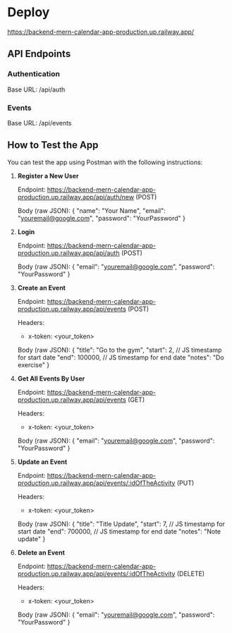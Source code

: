 # Deploy
https://backend-mern-calendar-app-production.up.railway.app/

## API Endpoints

### Authentication
Base URL: /api/auth

### Events
Base URL: /api/events

## How to Test the App

You can test the app using Postman with the following instructions:

1. **Register a New User**

   Endpoint: https://backend-mern-calendar-app-production.up.railway.app/api/auth/new (POST)

   Body (raw JSON):
   {
       "name": "Your Name",
       "email": "youremail@google.com",
       "password": "YourPassword"
   }

2. **Login**

   Endpoint: https://backend-mern-calendar-app-production.up.railway.app/api/auth (POST)

   Body (raw JSON):
   {
       "email": "youremail@google.com",
       "password": "YourPassword"
   }

3. **Create an Event**

   Endpoint: https://backend-mern-calendar-app-production.up.railway.app/api/events (POST)

   Headers: 
   - x-token: <your_token>

   Body (raw JSON):
   {
       "title": "Go to the gym",
       "start": 2, // JS timestamp for start date
       "end": 100000, // JS timestamp for end date
       "notes": "Do exercise"
   }

4. **Get All Events By User**

   Endpoint: https://backend-mern-calendar-app-production.up.railway.app/api/events (GET)

   Headers: 
   - x-token: <your_token>

   Body (raw JSON):
   {
    "email": "youremail@google.com",
    "password": "YourPassword"
   }

5. **Update an Event**

   Endpoint: https://backend-mern-calendar-app-production.up.railway.app/api/events/:idOfTheActivity (PUT)

   Headers: 
   - x-token: <your_token>

   Body (raw JSON):
   {
       "title": "Title Update",
       "start": 7, // JS timestamp for start date
       "end": 700000, // JS timestamp for end date
       "notes": "Note update"
   }

6. **Delete an Event**

   Endpoint: https://backend-mern-calendar-app-production.up.railway.app/api/events/:idOfTheActivity (DELETE)

   Headers: 
   - x-token: <your_token>

    Body (raw JSON):
   {
    "email": "youremail@google.com",
    "password": "YourPassword"
   }
